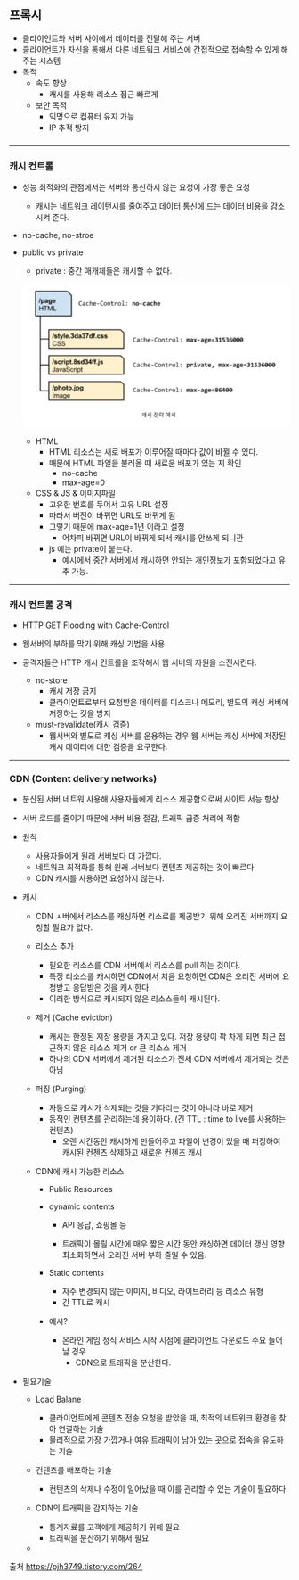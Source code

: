 ## 프록시

- 클라이언트와 서버 사이에서 데이터를 전달해 주는 서버
- 클라이언트가 자신을 통해서 다른 네트워크 서비스에 간접적으로 접속할 수 있게 해주는 시스템
- 목적
  - 속도 향상
    - 캐시를 사용해 리소스 접근 빠르게
  - 보안 목적
    - 익명으로 컴퓨터 유지 가능
    - IP 추적 방지

### 

----------

### 캐시 컨트롤

- 성능 최적화의 관점에서는 서버와 통신하지 않는 요청이 가장 좋은 요청

  - 캐시는 네트워크 레이턴시를 줄여주고 데이터 통신에 드는 데이터 비용을 감소시켜 준다.

- no-cache, no-stroe

- public vs private

  - private : 중간 매개체들은 캐시할 수 없다.

  ![image-20220223131004181](A3_0224.assets/image-20220223131004181.png)

  - HTML
    - HTML 리소스는 새로 배포가 이루어질 때마다 값이 바뀔 수 있다.
    - 때문에 HTML 파일을 불러올 때 새로운 배포가 있는 지 확인
      - no-cache
      - max-age=0
  - CSS & JS & 이미지파일
    - 고유한 번호를 두어서 고유 URL 설정
    - 따라서 버전이 바뀌면 URL도 바뀌게 됨
    - 그렇기 때문에 max-age=1년 이라고 설정
      - 어차피 바뀌면 URL이 바뀌게 되서 캐시를 안쓰게 되니깐
    - js 에는 private이 붙는다.
      - 예시에서 중간 서버에서 캐시하면 안되는 개인정보가 포함되었다고 유추 가능.

-----------------

### 캐시 컨트롤 공격

- HTTP GET Flooding with Cache-Control

- 웹서버의 부하를 막기 위해 캐싱 기법을 사용
- 공격자들은 HTTP 캐시 컨트롤을 조작해서 웹 서버의 자원을 소진시킨다.
  - no-store
    - 캐시 저장 금지
    - 클라이언트로부터 요청받은 데이터를 디스크나 메모리, 별도의 캐싱 서버에 저장하는 것을 방지
  - must-revalidate(캐시 검증)
    - 웹서버와 별도로 캐싱 서버를 운용하는 경우 웹 서버는 캐싱 서버에 저장된 캐시 데이터에 대한 검증을 요구한다.

------------------

### CDN (Content delivery networks)

- 분산된 서버 네트워 사용해 사용자들에게 리소스 제공함으로써 사이트 서능 향상
- 서버 로드를 줄이기 때문에 서버 비용 절감, 트래픽 급증 처리에 적합
- 원칙
  - 사용자들에게 원래 서버보다 더 가깝다.
  - 네트워크 최적화를 통해 원래 서버보다 컨텐츠 제공하는 것이 빠르다
  - CDN 캐시를 사용하면 요청하지 않는다.

- 캐시

  - CDN ㅅ버에서 리소스를 캐싱하면 리소르를 제공받기 위해 오리진 서버까지 요청할 필요가 없다.

  - 리소스 추가

    - 필요한 리소스를 CDN 서버에서 리소스를 pull 하는 것이다.
    - 특정 리소스를 캐시하면 CDN에서 처음 요청하면 CDN은 오리진 서버에 요청받고 응답받은 것을 캐시한다.
    - 이러한 방식으로 캐시되지 않은 리소스들이 캐시된다.

  - 제거 (Cache eviction)

    - 캐시는 한정된 저장 용량을 가지고 있다. 저장 용량이 꽉 차게 되면 최근 접근하지 않은 리소스 제거 or 큰 리소스 제거
    - 하나의 CDN 서버에서 제거된 리소스가 전체 CDN 서버에서 제거되는 것은 아님

  - 퍼징 (Purging)

    - 자동으로 캐시가 삭제되는 것을 기다리는 것이 아니라 바로 제거
    - 동적인 컨텐츠를 관리하는데 용이하다. (긴 TTL : time to live를 사용하는 컨텐츠)
      - 오랜 시간동안 캐시하게 만들어주고 파일이 변경이 있을 때 퍼징하여 캐시된 컨첸츠 삭제하고 새로운 컨첸츠 캐시

  - CDN에 캐시 가능한 리소스

    - Public Resources

    - dynamic contents

      - API 응답, 쇼핑몰 등

      - 트래픽이 몰릴 시간에 매우 짧은 시간 동안 캐싱하면 데이터 갱신 영향 최소화하면서 오리진 서버 부하 줄일 수 있음.

    - Static contents

      - 자주 변경되지 않는 이미지, 비디오, 라이브러리 등 리소스 유형
      - 긴 TTL로 캐시

    - 예시?

      - 온라인 게임 정식 서비스 시작 시점에 클라이언트 다운로드 수요 늘어날 경우
        - CDN으로 트래픽을 분산한다.

- 필요기술

  - Load Balane
    - 클라이언트에게 콘텐츠 전송 요청을 받았을 때, 최적의 네트워크 환경을 찾아 연결하는 기술
    - 물리적으로 가장 가깝거나 여유 트래픽이 남아 있는 곳으로 접속을 유도하는 기술

  - 컨텐츠를 배포하는 기술
    - 컨텐츠의 삭제나 수정이 일어났을 때 이를 관리할 수 있는 기술이 필요하다.
  - CDN의 트래픽을 감지하는 기술
    - 통계자료를 고객에게 제공하기 위해 필요
    - 트래픽을 분산하기 위해서 필요
  - 



















출처 https://pjh3749.tistory.com/264




